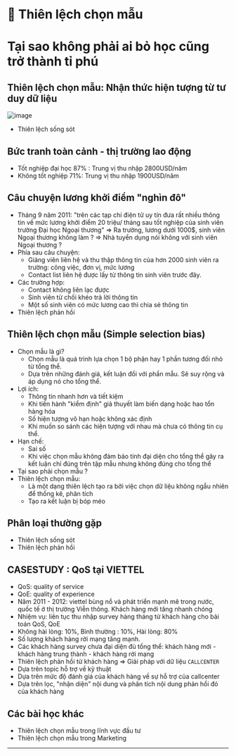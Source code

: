 # 🧩 Thiên lệch chọn mẫu
# Tại sao không phải ai bỏ học cũng trở thành tỉ phú

## Thiên lệch chọn mẫu: Nhận thức hiện tượng từ tư duy dữ liệu

![image](https://github.com/thanhngan22/data-analyst-fundamental/assets/93416202/bcd9975a-d7e2-440d-becb-6e889576554a)
- Thiên lệch sống sót

## Bức tranh toàn cảnh - thị trường lao động
- Tốt nghiệp đại học 87% : Trung vị thu nhập 2800USD/năm
- Không tốt nghiệp 71%: Trung vị thu nhập 1900USD/năm

## Câu chuyện lương khởi điểm "nghìn đô"
- Tháng 9 năm 2011: "trên các tạp chí điện tử uy tín đưa rất nhiều thông tin về mức lương khởi điểm
20 triệu/ tháng sau tốt nghiệp của sinh viên trường Đại học Ngoại thương"
=> Ra trường, lương dưới 1000$, sinh viên Ngoại thương không làm ?
=> Nhà tuyển dụng nói không với sinh viên Ngoại thương ?
- Phía sau câu chuyện:
  + Giảng viên liên hệ và thu thập thông tin của hơn 2000 sinh viên ra trường: công việc, đơn vị, mức lương
  + Contact list liên hệ được lấy từ thông tin sinh viên trước đây.
- Các trường hợp:
  + Contact không liên lạc được
  + Sinh viên từ chối khéo trả lời thông tin
  + Một số sinh viên có mức lương cao thì chia sẻ thông tin
- Thiên lệch phản hồi

## Thiên lệch chọn mẫu (Simple selection bias)
- Chọn mẫu là gì?
  + Chọn mẫu là quá trình lựa chọn 1 bộ phận hay 1 phần tương đối nhỏ từ tổng thể.
  + Dựa trên những đánh giá, kết luận đối với phần mẫu. Sẽ suy rộng và áp dụng nó cho tổng thể.
- Lợi ích:
  + Thông tin nhanh hơn và tiết kiệm
  + Khi tiến hành "kiểm định" giả thuyết làm biến dạng hoặc hao tổn hàng hóa
  + Số hiện tượng vô hạn hoặc không xác định
  + Khi muốn so sánh các hiện tượng với nhau mà chưa có thông tin cụ thể.
- Hạn chế:
  + Sai số
  + Khi việc chọn mẫu không đảm bảo tính đại diện cho tổng thể gây ra kết luận chỉ đúng trên tập mẫu nhưng không đúng cho tổng thể
- Tại sao phải chọn mẫu ?
- Thiên lệch chọn mẫu:
  + Là một dạng thiên lệch tạo ra bởi việc chọn dữ liệu không ngẫu nhiên để thống kê, phân tích
  + Tạo ra kết luận bị bóp méo

## Phân loại thường gặp
 - Thiên lệch sống sót
 - Thiên lệch phản hồi

## CASESTUDY : QoS tại VIETTEL
- QoS: quality of service
- QoE: quality of experience
- Năm 2011 - 2012: viettel bùng nổ và phát triển mạnh mẽ trong nước, quốc tế ở thị trường Viễn thông.
Khách hàng mới tăng nhanh chóng
- Nhiệm vụ: liên tục thu nhập survey hàng tháng từ khách hàng cho bài toán QoS, QoE
- Không hài lòng: 10%, Bình thường : 10%, Hài lòng: 80%
- Số lượng khách hàng rời mạng tăng mạnh.
- Các khách hàng survey chưa đại diện đủ tổng thể: khách hàng mới - khách hàng trung thành - khách hàng rời mạng
- Thiên lệch phản hồi từ khách hàng
=> Giải pháp với dữ liệu `CALLCENTER`
- Dựa trên topic hỗ trợ về kỹ thuật
- Dựa trên mức độ đánh giá của khách hàng về sự hỗ trợ của callcenter
- Dựa trên lọc, "nhận diện" nội dung và phân tích nội dung phản hồi đó của khách hàng

## Các bài học khác
- Thiên lệch chọn mẫu trong lĩnh vực đầu tư
- Thiên lệch chọn mẫu trong Marketing

___
